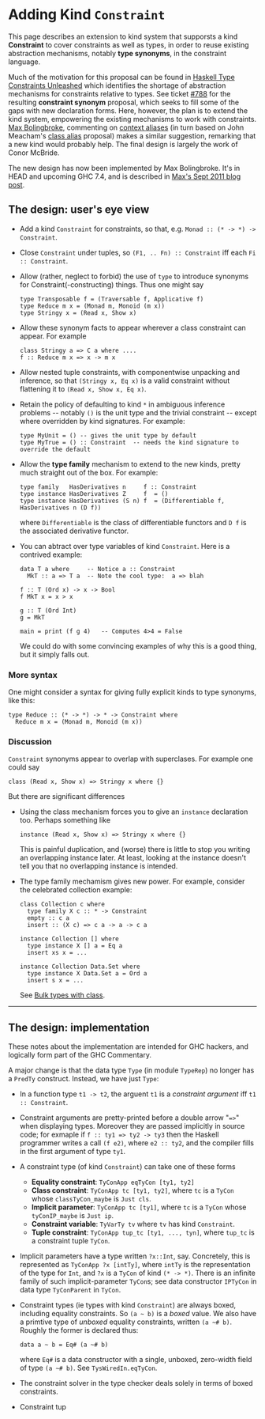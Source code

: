 # Adding Kind `Constraint`


This page describes an extension to kind system that supporsts a
kind **Constraint** to cover constraints as well as types, in
order to reuse existing abstraction mechanisms, notably **type
synonyms**, in the constraint language.


Much of the motivation for this proposal can be found in [ Haskell Type Constraints Unleashed](http://www.cs.kuleuven.be/%7Etoms/Research/papers/constraint_families.pdf) which identifies the shortage of abstraction mechanisms for constraints relative to types. See ticket [\#788](https://gitlab.haskell.org//ghc/ghc/issues/788) for the resulting **constraint synonym** proposal, which seeks to fill some of the gaps with new declaration forms. Here, however, the plan is to extend the kind system, empowering the existing mechanisms to work with constraints. [ Max Bolingbroke](http://blog.omega-prime.co.uk/?p=61), commenting on [ context aliases](http://www.haskell.org/haskellwiki/Context_alias) (in turn based on John Meacham's [ class alias](http://repetae.net/recent/out/classalias.html) proposal) makes a similar suggestion, remarking that a new kind would probably help. The final design is largely the work of Conor McBride.


The new design has now been implemented by Max Bolingbroke.  It's in HEAD and upcoming GHC 7.4, and is described in [ Max's Sept 2011 blog post](http://blog.omega-prime.co.uk/?p=127).

## The design: user's eye view

- Add a kind `Constraint` for constraints, so that, e.g. `Monad :: (* -> *) -> Constraint`.

- Close `Constraint` under tuples, so `(F1, .. Fn) :: Constraint` iff each `Fi :: Constraint`.

- Allow (rather, neglect to forbid) the use of `type` to introduce synonyms for Constraint(-constructing) things.  Thus one might say

  ```wiki
  type Transposable f = (Traversable f, Applicative f)
  type Reduce m x = (Monad m, Monoid (m x))
  type Stringy x = (Read x, Show x)
  ```

- Allow these synonym facts to appear wherever a class constraint can appear.  For example

  ```wiki
  class Stringy a => C a where ....
  f :: Reduce m x => x -> m x
  ```

- Allow nested tuple constraints, with componentwise unpacking and inference, so that `(Stringy x, Eq x)` is a valid constraint without flattening it to `(Read x, Show x, Eq x)`.

- Retain the policy of defaulting to kind `*` in ambiguous inference problems -- notably `()` is the unit type and the trivial constraint -- except where overridden by kind signatures.  For example:

  ```wiki
  type MyUnit = () -- gives the unit type by default
  type MyTrue = () :: Constraint  -- needs the kind signature to override the default
  ```

- Allow the **type family** mechanism to extend to the new kinds, pretty much straight out of the box. For example:

  ```wiki
  type family   HasDerivatives n     f :: Constraint
  type instance HasDerivatives Z     f  = ()
  type instance HasDerivatives (S n) f  = (Differentiable f, HasDerivatives n (D f))
  ```

  where `Differentiable` is the class of differentiable functors and `D f` is the associated derivative functor.

- You can abtract over type variables of kind `Constraint`. Here is a contrived example:

  ```wiki
  data T a where     -- Notice a :: Constraint
    MkT :: a => T a  -- Note the cool type:  a => blah

  f :: T (Ord x) -> x -> Bool
  f MkT x = x > x

  g :: T (Ord Int)
  g = MkT

  main = print (f g 4)   -- Computes 4>4 = False
  ```

  We could do with some convincing examples of why this is a good thing, but it simply falls out.

### More syntax


One might consider a syntax for giving fully explicit kinds to type synonyms, like this:

```wiki
type Reduce :: (* -> *) -> * -> Constraint where
  Reduce m x = (Monad m, Monoid (m x))
```

### Discussion

`Constraint` synonyms appear to overlap with superclases.  For example one could say

```wiki
class (Read x, Show x) => Stringy x where {}
```


But there are significant differences

- Using the class mechanism forces you to give an `instance` declaration too.  Perhaps something like

  ```wiki
  instance (Read x, Show x) => Stringy x where {}
  ```

  This is painful duplication, and (worse) there is little to stop you writing an overlapping instance later.  At least, looking at the instance doesn't tell you that no overlapping instance is intended.

- The type family mechamism gives new power.  For example, consider the celebrated collection example:

  ```wiki
  class Collection c where
    type family X c :: * -> Constraint
    empty :: c a
    insert :: (X c) => c a -> a -> c a

  instance Collection [] where
    type instance X [] a = Eq a
    insert xs x = ...

  instance Collection Data.Set where
    type instance X Data.Set a = Ord a
    insert s x = ...
  ```

  See [ Bulk types with class](http://research.microsoft.com/en-us/um/people/simonpj/papers/collections.ps.gz).

---

## The design: implementation


These notes about the implementation are intended for GHC hackers, and logically form part of the GHC Commentary.


A major change is that the data type `Type` (in module `TypeRep`) no longer has
a `PredTy` construct.  Instead, we have just `Type`:

- In a function type `t1 -> t2`, the arguent `t1` is a *constraint argument* iff `t1 :: Constraint`.

- Constraint arguments are pretty-printed before a double arrow "`=>`" when displaying types.  Moreover they are passed implicitly in source code; for exmaple if `f :: ty1 => ty2 -> ty3` then the Haskell programmer writes a call `(f e2)`, where `e2 :: ty2`, and the compiler fills in the first argument of type `ty1`.

- A constraint type (of kind `Constraint`) can take one of these forms

  - **Equality constraint**: `TyConApp eqTyCon [ty1, ty2]`
  - **Class constraint**: `TyConApp tc [ty1, ty2]`, where `tc` is a `TyCon` whose `classTyCon_maybe` is `Just cls`.
  - **Implicit parameter**: `TyConApp tc [ty1]`, where `tc` is a `TyCon` whose `tyConIP_maybe` is `Just ip`.
  - **Constraint variable**: `TyVarTy tv` where `tv` has kind `Constraint`.
  - **Tuple constraint**: `TyConApp tup_tc [ty1, ..., tyn]`, where `tup_tc` is a constraint tuple `TyCon`.  

- Implicit parameters have a type written `?x::Int`, say.  Concretely, this is represented as `TyConApp ?x [intTy]`, where `intTy` is the representation of the type for `Int`, and `?x` is a `TyCon` of kind `(* -> *)`.  There is an infinite family of such implicit-parameter `TyCon`s; see data constructor `IPTyCon` in data type `TyConParent` in `TyCon`.

- Constraint types (ie types with kind `Constraint`) are always boxed, including equality constraints.  So `(a ~ b)` is a *boxed* value.   We also have a primtive type of *unboxed* equality constraints, written `(a ~# b)`.  Roughly the former is declared thus:

  ```wiki
  data a ~ b = Eq# (a ~# b)
  ```

  where `Eq#` is a data constructor with a single, unboxed, zero-width field of type `(a ~# b)`.  See `TysWiredIn.eqTyCon`.

- The constraint solver in the type checker deals solely in terms of boxed constraints.

- Constraint tup
